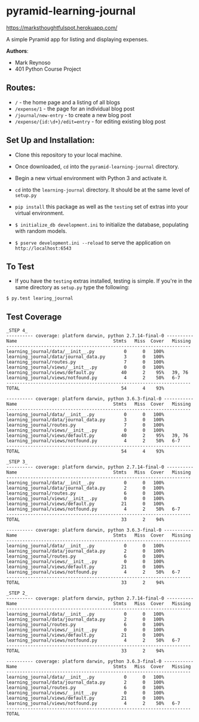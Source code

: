 # pyramid-learning-journal

https://marksthoughtfulspot.herokuapp.com/

A simple Pyramid app for listing and displaying expenses.

**Authors**:

- Mark Reynoso
- 401 Python Course Project

## Routes:

- `/` - the home page and a listing of all blogs
- `/expense/1` - the page for an individual blog post
- `/journal/new-entry` - to create a new blog post
- `/expense/{id:\d+}/edit=entry` - for editing existing blog post

## Set Up and Installation:

- Clone this repository to your local machine.

- Once downloaded, `cd` into the `pyramid-learning-journal` directory.

- Begin a new virtual environment with Python 3 and activate it.

- `cd` into the `learning-journal` directory. It should be at the same level of `setup.py`

- `pip install` this package as well as the `testing` set of extras into your virtual environment.

- `$ initialize_db development.ini` to initialize the database, populating with random models.

- `$ pserve development.ini --reload` to serve the application on `http://localhost:6543`

## To Test

- If you have the `testing` extras installed, testing is simple. If you're in the same directory as `setup.py` type the following:

```
$ py.test learing_journal
```

## Test Coverage

```
_STEP 4_
---------- coverage: platform darwin, python 2.7.14-final-0 ----------
Name                                    Stmts   Miss  Cover   Missing
---------------------------------------------------------------------
learning_journal/data/__init__.py           0      0   100%
learning_journal/data/journal_data.py       3      0   100%
learning_journal/routes.py                  7      0   100%
learning_journal/views/__init__.py          0      0   100%
learning_journal/views/default.py          40      2    95%   39, 76
learning_journal/views/notfound.py          4      2    50%   6-7
---------------------------------------------------------------------
TOTAL                                      54      4    93%

---------- coverage: platform darwin, python 3.6.3-final-0 -----------
Name                                    Stmts   Miss  Cover   Missing
---------------------------------------------------------------------
learning_journal/data/__init__.py           0      0   100%
learning_journal/data/journal_data.py       3      0   100%
learning_journal/routes.py                  7      0   100%
learning_journal/views/__init__.py          0      0   100%
learning_journal/views/default.py          40      2    95%   39, 76
learning_journal/views/notfound.py          4      2    50%   6-7
---------------------------------------------------------------------
TOTAL                                      54      4    93%

_STEP 3_
---------- coverage: platform darwin, python 2.7.14-final-0 ----------
Name                                    Stmts   Miss  Cover   Missing
---------------------------------------------------------------------
learning_journal/data/__init__.py           0      0   100%
learning_journal/data/journal_data.py       2      0   100%
learning_journal/routes.py                  6      0   100%
learning_journal/views/__init__.py          0      0   100%
learning_journal/views/default.py          21      0   100%
learning_journal/views/notfound.py          4      2    50%   6-7
---------------------------------------------------------------------
TOTAL                                      33      2    94%

---------- coverage: platform darwin, python 3.6.3-final-0 -----------
Name                                    Stmts   Miss  Cover   Missing
---------------------------------------------------------------------
learning_journal/data/__init__.py           0      0   100%
learning_journal/data/journal_data.py       2      0   100%
learning_journal/routes.py                  6      0   100%
learning_journal/views/__init__.py          0      0   100%
learning_journal/views/default.py          21      0   100%
learning_journal/views/notfound.py          4      2    50%   6-7
---------------------------------------------------------------------
TOTAL                                      33      2    94%

_STEP 2_
---------- coverage: platform darwin, python 2.7.14-final-0 ----------
Name                                    Stmts   Miss  Cover   Missing
---------------------------------------------------------------------
learning_journal/data/__init__.py           0      0   100%
learning_journal/data/journal_data.py       2      0   100%
learning_journal/routes.py                  6      0   100%
learning_journal/views/__init__.py          0      0   100%
learning_journal/views/default.py          21      0   100%
learning_journal/views/notfound.py          4      2    50%   6-7
---------------------------------------------------------------------
TOTAL                                      33      2    94%

---------- coverage: platform darwin, python 3.6.3-final-0 -----------
Name                                    Stmts   Miss  Cover   Missing
---------------------------------------------------------------------
learning_journal/data/__init__.py           0      0   100%
learning_journal/data/journal_data.py       2      0   100%
learning_journal/routes.py                  6      0   100%
learning_journal/views/__init__.py          0      0   100%
learning_journal/views/default.py          21      0   100%
learning_journal/views/notfound.py          4      2    50%   6-7
---------------------------------------------------------------------
TOTAL 

```